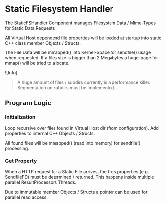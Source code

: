# Static Filesystem Handler

The StaticFSHandler Component manages Filesystem Data / Mime-Types for Static Data Requests.

All Virtual Host dependend file properties will be loaded at startup into static C++ class
member Objects / Structs.

The File Data will be mmapped() into Kernel-Space for sendfile() usage when requested.
If a files size is bigger than 2 Megabytes a huge-page for mmap() will be tried to allocate.

![Info]
> A huge amount of files / subdirs currently is a performance killer. Segmentation on subdirs
must be implemented.

## Program Logic

### Initialization

Loop recursive over files found in Virtual Host dir (from configuration). Add properties to
internal C++ Objects / Structs.

All found files will be mmapped() (read into memory) for sendfile() processing.

### Get Property

When a HTTP request for a Static File arrives, the files properties (e.g. SendfileFD) must
be determined / returned. This happens inside multiple parallel ResultProcessors Threads.

Due to immutable member Objects / Structs a pointer can be used for parallel read access.
